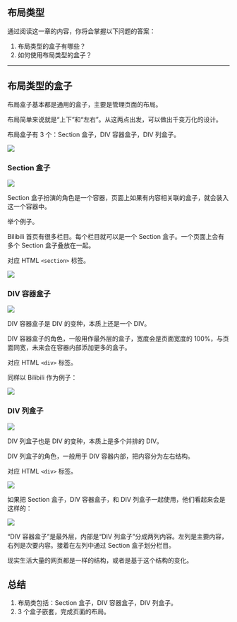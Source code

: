 布局类型
----

通过阅读这一章的内容，你将会掌握以下问题的答案：

1.  布局类型的盒子有哪些？
2.  如何使用布局类型的盒子？

* * *

布局类型的盒子
-------

布局盒子基本都是通用的盒子，主要是管理页面的布局。

布局简单来说就是“上下”和“左右”。从这两点出发，可以做出千变万化的设计。

布局盒子有 3 个：Section 盒子，DIV 容器盒子，DIV 列盒子。

![](https://cabulous.gitbooks.io/webflow-guide-chinese/content/assets/webflow-box-03.png)

### Section 盒子

![](https://cabulous.gitbooks.io/webflow-guide-chinese/content/assets/webflow-layout-box-05.png)

Section 盒子扮演的角色是一个容器，页面上如果有内容相关联的盒子，就会装入这一个容器中。

举个例子。

Bilibili 首页有很多栏目。每个栏目就可以是一个 Section 盒子。一个页面上会有多个 Section 盒子叠放在一起。

对应 HTML `<section>` 标签。

![](https://cabulous.gitbooks.io/webflow-guide-chinese/content/assets/webflow-layout-box-01.png)

### DIV 容器盒子

![](https://cabulous.gitbooks.io/webflow-guide-chinese/content/assets/webflow-layout-box-06.png)

DIV 容器盒子是 DIV 的变种，本质上还是一个 DIV。

DIV 容器盒子的角色，一般用作最外层的盒子，宽度会是页面宽度的 100%，与页面同宽，未来会在容器内部添加更多的盒子。

对应 HTML `<div>` 标签。

同样以 Bilibili 作为例子：

![](https://cabulous.gitbooks.io/webflow-guide-chinese/content/assets/webflow-layout-box-02.png)

### DIV 列盒子

![](https://cabulous.gitbooks.io/webflow-guide-chinese/content/assets/webflow-layout-box-07.png)

DIV 列盒子也是 DIV 的变种，本质上是多个并排的 DIV。

DIV 列盒子的角色，一般用于 DIV 容器内部，把内容分为左右结构。

对应 HTML `<div>` 标签。

![](https://cabulous.gitbooks.io/webflow-guide-chinese/content/assets/webflow-layout-box-03.png)

如果把 Section 盒子，DIV 容器盒子，和 DIV 列盒子一起使用，他们看起来会是这样的：

![](https://cabulous.gitbooks.io/webflow-guide-chinese/content/assets/webflow-layout-box-04.png)

“DIV 容器盒子”是最外层，内部是“DIV 列盒子”分成两列内容。左列是主要内容，右列是次要内容。接着在左列中通过 Section 盒子划分栏目。

现实生活大量的网页都是一样的结构，或者是基于这个结构的变化。

总结
--

1.  布局类包括：Section 盒子，DIV 容器盒子，DIV 列盒子。
2.  3 个盒子嵌套，完成页面的布局。